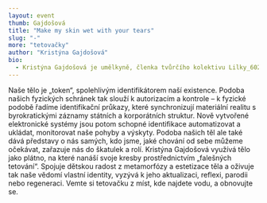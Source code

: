 ```yaml
---
layout: event
thumb: Gajdošová
title: "Make my skin wet with your tears"
slug: "-"
more: "tetovačky"
author: "Kristýna Gajdošová"
bio:
  - Kristýna Gajdošová je umělkyně, členka tvůrčího kolektivu Lilky_60200, která svými instalacemi vystupuje z pomyslné bubliny exkluzivního světa umění a hledá kýženou diverzitu.
---
```


Naše tělo je „token“, spolehlivým identifikátorem naší existence. Podoba našich fyzických schránek tak slouží k autorizacím a kontrole – k fyzické podobě řadíme identifikační průkazy, které synchronizují materiální realitu s byrokratickými záznamy státních a korporátních struktur. Nově vytvořené elektronické systémy jsou potom schopné identifikace automatizovat a ukládat, monitorovat naše pohyby a výskyty. Podoba našich těl ale také dává představy o nás samých, kdo jsme, jaké chování od sebe můžeme očekávat, zařazuje nás do škatulek a rolí. Kristýna Gajdošová využívá tělo jako plátno, na které nanáší svoje kresby prostřednictvím „falešných tetování“. Spojuje dětskou radost z metamorfózy a estetizace těla a oživuje tak naše vědomí vlastní identity, vyzývá k jeho aktualizaci, reflexi, parodii nebo regeneraci. Vemte si tetovačku z míst, kde najdete vodu, a obnovujte se.
